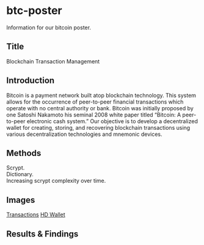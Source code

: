 # btc-poster
Information for our bitcoin poster.

## Title
Blockchain Transaction Management

## Introduction
Bitcoin is a payment network built atop blockchain technology. This system allows for the occurrence of peer-to-peer financial transactions which operate with no central authority or bank. Bitcoin was initially proposed by one Satoshi Nakamoto his seminal 2008 white paper titled “Bitcoin: A peer-to-peer electronic cash system.” Our objective is to develop a decentralized wallet for creating, storing, and recovering blockchain transactions using various decentralization technologies and mnemonic devices.

## Methods
Scrypt.  
Dictionary.  
Increasing scrypt complexity over time.  

## Images
[Transactions](https://bitcoin.org/bitcoin.pdf)
[HD Wallet](https://github.com/bitcoin/bips/blob/master/bip-0032.mediawiki)

## Results & Findings



